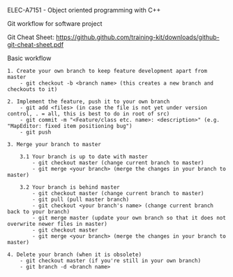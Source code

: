 ELEC-A7151 - Object oriented programming with C++

Git workflow for software project


Git Cheat Sheet: https://github.github.com/training-kit/downloads/github-git-cheat-sheet.pdf

Basic workflow

    1. Create your own branch to keep feature development apart from master
        - git checkout -b <branch name> (this creates a new branch and checkouts to it)

    2. Implement the feature, push it to your own branch
        - git add <files> (in case the file is not yet under version control, . = all, this is best to do in root of src)
        - git commit -m "<Feature/class etc. name>: <description>" (e.g. "MapEditor: fixed item positioning bug")
        - git push

    3. Merge your branch to master

        3.1 Your branch is up to date with master
            - git checkout master (change current branch to master)
            - git merge <your branch> (merge the changes in your branch to master)

        3.2 Your branch is behind master
            - git checkout master (change current branch to master)
            - git pull (pull master branch)
            - git checkout <your branch's name> (change current branch back to your branch)
            - git merge master (update your own branch so that it does not overwrite newer files in master)
            - git checkout master
            - git merge <your branch> (merge the changes in your branch to master)

    4. Delete your branch (when it is obsolete)
        - git checkout master (if you're still in your own branch)
        - git branch -d <branch name>
